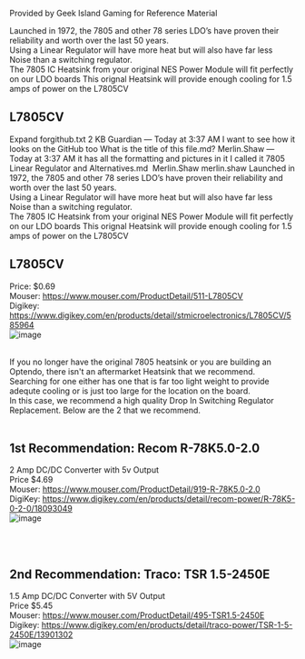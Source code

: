 Provided by Geek Island Gaming for Reference Material

Launched in 1972, the 7805 and other 78 series LDO’s have proven their reliability and worth over the last 50 years.  
Using a Linear Regulator will have more heat but will also have far less Noise than a switching regulator.  
The 7805 IC Heatsink from your original NES Power Module will fit perfectly on our LDO boards
This orignal Heatsink will provide enough cooling for 1.5 amps of power on the L7805CV

## L7805CV <br>
Expand
forgithub.txt
2 KB
Guardian — Today at 3:37 AM
I want to see how it looks on the GitHub too
What is the title of this file.md?
Merlin.Shaw — Today at 3:37 AM
it has all the formatting and pictures in it
I called it 7805 Linear Regulator and Alternatives.md
﻿
Merlin.Shaw
merlin.shaw
Launched in 1972, the 7805 and other 78 series LDO’s have proven their reliability and worth over the last 50 years.  
Using a Linear Regulator will have more heat but will also have far less Noise than a switching regulator.  
The 7805 IC Heatsink from your original NES Power Module will fit perfectly on our LDO boards
This orignal Heatsink will provide enough cooling for 1.5 amps of power on the L7805CV

## L7805CV <br>
Price: $0.69 <br>
Mouser: https://www.mouser.com/ProductDetail/511-L7805CV <br>
Digikey: https://www.digikey.com/en/products/detail/stmicroelectronics/L7805CV/585964 <br>
![image](https://github.com/ShawMerlin/Project-Notes/assets/70423454/49b3b7d5-2db9-4b9b-8eeb-fd78a92fd99f) <br>
<br>
 
If you  no longer have the original 7805 heatsink or you are building an Optendo, there isn't an aftermarket Heatsink that we recommend. <br>
Searching for one either has one that is far too light weight to provide adequte cooling or is just too large for the location on the board. <br>
In this case, we recommend a high quality Drop In Switching Regulator Replacement.  Below are the 2 that we recommend. <br>
<br>
## 1st Recommendation: Recom R-78K5.0-2.0 <br>
2 Amp DC/DC Converter with 5v Output <br>
Price $4.69 <br>
Mouser: https://www.mouser.com/ProductDetail/919-R-78K5.0-2.0 <br>
DigiKey: https://www.digikey.com/en/products/detail/recom-power/R-78K5-0-2-0/18093049 <br>
![image](https://github.com/ShawMerlin/Project-Notes/assets/70423454/4bdbe544-ea04-44ba-aeb9-43e0a954e814) <br>

 <br>
 <br>

## 2nd Recommendation: Traco: TSR 1.5-2450E <br>
1.5 Amp DC/DC Converter with 5V Output <br>
Price $5.45 <br>
Mouser:  https://www.mouser.com/ProductDetail/495-TSR1.5-2450E <br>
Digikey: https://www.digikey.com/en/products/detail/traco-power/TSR-1-5-2450E/13901302 <br>
![image](https://github.com/ShawMerlin/Project-Notes/assets/70423454/2078717b-9437-4885-9132-797e9474e9e1) <br>
